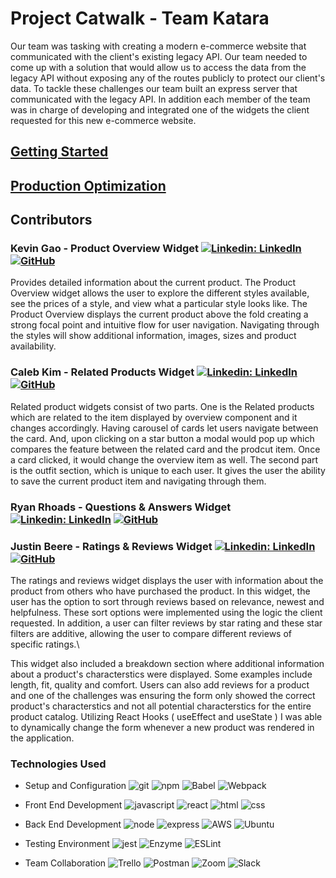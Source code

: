 # Project Catwalk - Team Katara

Our team was tasking with creating a modern e-commerce website that communicated with the client's existing legacy API. Our team needed to come up with a solution that would allow us to access the data from the legacy API without exposing any of the routes publicly to protect our client's data. To tackle these challenges our team built an express server that communicated with the legacy API. In addition each member of the team was in charge of developing and integrated one of the widgets the client requested for this new e-commerce website.

## [Getting Started](https://github.com/teamkatara/Project-Catwalk/blob/main/getting-started.md)

## [Production Optimization](https://github.com/teamkatara/Project-Catwalk/blob/main/optimization.md)

## Contributors

### Kevin Gao - Product Overview Widget [![Linkedin: LinkedIn](https://img.shields.io/badge/linkedin-%230077B5.svg?style=for-the-badge&logo=linkedin&logoColor=white&link=https://www.linkedin.com/in/kevinzhugao/)](https://www.linkedin.com/in/kevinzhugao/) [![GitHub](https://img.shields.io/badge/github-%23121011.svg?style=for-the-badge&logo=github&logoColor=white&link=https://github.com/kevinzhugao)](https://github.com/kevinzhugao)

Provides detailed information about the current product. The Product Overview widget allows the user to explore the different styles available, see the prices of a style, and view what a particular style looks like. The Product Overview displays the current product above the fold creating a strong focal point and intuitive flow for user navigation. Navigating through the styles will show additional information, images, sizes and product availability.

### Caleb Kim - Related Products Widget [![Linkedin: LinkedIn](https://img.shields.io/badge/linkedin-%230077B5.svg?style=for-the-badge&logo=linkedin&logoColor=white&link=https://www.linkedin.com/in/caleb-kim0510/)](https://www.linkedin.com/in/caleb-kim0510/) [![GitHub](https://img.shields.io/badge/github-%23121011.svg?style=for-the-badge&logo=github&logoColor=white&link=https://github.com/cariboukim)](https://github.com/cariboukim)

Related product widgets consist of two parts. One is the Related products which are related to the item displayed by overview component and it changes accordingly. Having carousel of cards let users navigate between the card. And, upon clicking on a star button a modal would pop up which compares the feature between the related card and the prodcut item. Once a card clicked, it would change the overview item as well. The second part is the outfit section, which is unique to each user. It gives the user the ability to save the current product item and navigating through them.

### Ryan Rhoads - Questions & Answers Widget [![Linkedin: LinkedIn](https://img.shields.io/badge/linkedin-%230077B5.svg?style=for-the-badge&logo=linkedin&logoColor=white&link=https://www.linkedin.com/in/ryangrantrhoads/)](https://www.linkedin.com/in/ryangrantrhoads/) [![GitHub](https://img.shields.io/badge/github-%23121011.svg?style=for-the-badge&logo=github&logoColor=white&link=https://github.com/rgrhoads)](https://github.com/rgrhoads)

### Justin Beere - Ratings & Reviews Widget [![Linkedin: LinkedIn](https://img.shields.io/badge/linkedin-%230077B5.svg?style=for-the-badge&logo=linkedin&logoColor=white&link=https://www.linkedin.com/in/justin-beere/)](https://www.linkedin.com/in/justin-beere/) [![GitHub](https://img.shields.io/badge/github-%23121011.svg?style=for-the-badge&logo=github&logoColor=white&link=https://github.com/LiberNovus)](https://github.com/LiberNovus)

The ratings and reviews widget displays the user with information about the product from others who have purchased the product. In this widget, the user has the option to sort through reviews based on relevance, newest and helpfulness. These sort options were implemented using the logic the client requested. In addition, a user can filter reviews by star rating and these star filters are additive, allowing the user to compare different reviews of specific ratings.\

This widget also included a breakdown section where additional information about a product's characterstics were displayed. Some examples include length, fit, quality and comfort. Users can also add reviews for a product and one of the challenges was ensuring the form only showed the correct product's characterstics and not all potential characterstics for the entire product catalog. Utilizing React Hooks ( useEffect and useState ) I was able to dynamically change the form whenever a new product was rendered in the application.

### Technologies Used

- Setup and Configuration ![git](https://img.shields.io/badge/Git-F05032?style=for-the-badge&logo=git&logoColor=white)
![npm](https://img.shields.io/badge/npm-CB3837?style=for-the-badge&logo=npm&logoColor=white)
![Babel](https://img.shields.io/badge/Babel-F9DC3e?style=for-the-badge&logo=babel&logoColor=black)
![Webpack](https://img.shields.io/badge/webpack-%238DD6F9.svg?style=for-the-badge&logo=webpack&logoColor=black)

- Front End Development ![javascript](https://img.shields.io/badge/JavaScript-323330?style=for-the-badge&logo=javascript&logoColor=F7DF1E)
![react](https://img.shields.io/badge/React-20232A?style=for-the-badge&logo=react&logoColor=61DAFB)
![html](https://img.shields.io/badge/HTML5-E34F26?style=for-the-badge&logo=html5&logoColor=white)
![css](https://img.shields.io/badge/CSS3-1572B6?style=for-the-badge&logo=css3&logoColor=white)

- Back End Development ![node](https://img.shields.io/badge/Node.js-339933?style=for-the-badge&logo=nodedotjs&logoColor=white)
![express](https://img.shields.io/badge/Express.js-000000?style=for-the-badge&logo=express&logoColor=white)
![AWS](https://img.shields.io/badge/AWS-%23FF9900.svg?style=for-the-badge&logo=amazon-aws&logoColor=white)
![Ubuntu](https://img.shields.io/badge/Ubuntu-E95420?style=for-the-badge&logo=ubuntu&logoColor=white)

- Testing Environment ![jest](https://img.shields.io/badge/Jest-C21325?style=for-the-badge&logo=jest&logoColor=white)
![Enzyme](https://img.shields.io/badge/-Enzyme-20232A?style=for-the-badge&logo=testingLibrary&logoColor=red)
![ESLint](https://img.shields.io/badge/ESLint-4B3263?style=for-the-badge&logo=eslint&logoColor=white)

- Team Collaboration ![Trello](https://img.shields.io/badge/Trello-%23026AA7.svg?style=for-the-badge&logo=Trello&logoColor=white)
![Postman](https://img.shields.io/badge/Postman-FF6C37?style=for-the-badge&logo=postman&logoColor=white)
![Zoom](https://img.shields.io/badge/Zoom-2D8CFF?style=for-the-badge&logo=zoom&logoColor=white)
![Slack](https://img.shields.io/badge/Slack-4A154B?style=for-the-badge&logo=slack&logoColor=white)
